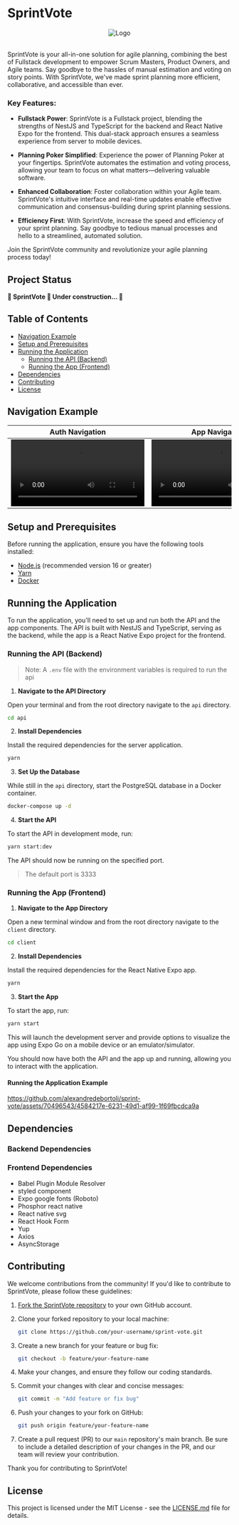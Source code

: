 # SprintVote

<div align="center">
  <img src="https://github.com/alexandredebortoli/sprint-vote/assets/70496543/d031e457-5178-4160-af5e-da50c22f2996" alt="Logo">
</div>

<br>

SprintVote is your all-in-one solution for agile planning, combining the best of Fullstack development to empower Scrum Masters, Product Owners, and Agile teams. Say goodbye to the hassles of manual estimation and voting on story points. With SprintVote, we've made sprint planning more efficient, collaborative, and accessible than ever.

### Key Features:

-   **Fullstack Power**: SprintVote is a Fullstack project, blending the strengths of NestJS and TypeScript for the backend and React Native Expo for the frontend. This dual-stack approach ensures a seamless experience from server to mobile devices.

-   **Planning Poker Simplified**: Experience the power of Planning Poker at your fingertips. SprintVote automates the estimation and voting process, allowing your team to focus on what matters—delivering valuable software.

-   **Enhanced Collaboration**: Foster collaboration within your Agile team. SprintVote's intuitive interface and real-time updates enable effective communication and consensus-building during sprint planning sessions.

-   **Efficiency First**: With SprintVote, increase the speed and efficiency of your sprint planning. Say goodbye to tedious manual processes and hello to a streamlined, automated solution.

Join the SprintVote community and revolutionize your agile planning process today!

## Project Status

**🚧 SprintVote 🚀 Under construction... 🚧**

## Table of Contents

-   [Navigation Example](#navigation-example)
-   [Setup and Prerequisites](#setup-and-prerequisites)
-   [Running the Application](#running-the-application)
    -   [Running the API (Backend)](#running-the-api-backend)
    -   [Running the App (Frontend)](#running-the-app-frontend)
-   [Dependencies](#dependencies)
-   [Contributing](#contributing)
-   [License](#license)

## Navigation Example

| Auth Navigation  | App Navigation |
| ------------- | ------------- |
| <video src="https://github.com/alexandredebortoli/sprint-vote/assets/70496543/7f877b7a-8878-46b4-b4c9-ef927b907dd2">  | <video src="https://github.com/alexandredebortoli/sprint-vote/assets/70496543/9d15ba0b-2c1a-4697-936b-325b752d511c">|

## Setup and Prerequisites

Before running the application, ensure you have the following tools installed:

-   [Node.js](https://nodejs.org/en) (recommended version 16 or greater)
-   [Yarn](https://yarnpkg.com/)
-   [Docker](https://www.docker.com/)

## Running the Application

To run the application, you'll need to set up and run both the API and the app components. The API is built with NestJS and TypeScript, serving as the backend, while the app is a React Native Expo project for the frontend.

### Running the API (Backend)

> Note: A `.env` file with the environment variables is required to run the api

1. **Navigate to the API Directory**

Open your terminal and from the root directory navigate to the `api` directory.

```bash
cd api
```

2. **Install Dependencies**

Install the required dependencies for the server application.

```bash
yarn
```

3. **Set Up the Database**

While still in the `api` directory, start the PostgreSQL database in a Docker container.

```bash
docker-compose up -d
```

4. **Start the API**

To start the API in development mode, run:

```bash
yarn start:dev
```

The API should now be running on the specified port.

> The default port is 3333

### Running the App (Frontend)

1. **Navigate to the App Directory**

Open a new terminal window and from the root directory navigate to the `client` directory.

```bash
cd client
```

2. **Install Dependencies**

Install the required dependencies for the React Native Expo app.

```bash
yarn
```

3. **Start the App**

To start the app, run:

```bash
yarn start
```

This will launch the development server and provide options to visualize the app using Expo Go on a mobile device or an emulator/simulator.

You should now have both the API and the app up and running, allowing you to interact with the application.


#### Running the Application Example

https://github.com/alexandredebortoli/sprint-vote/assets/70496543/4584217e-6231-49d1-af99-1f69fbcdca9a

## Dependencies

### Backend Dependencies

### Frontend Dependencies

-   Babel Plugin Module Resolver
-   styled component
-   Expo google fonts (Roboto)
-   Phosphor react native
-   React native svg
-   React Hook Form
-   Yup
-   Axios
-   AsyncStorage

## Contributing

We welcome contributions from the community! If you'd like to contribute to SprintVote, please follow these guidelines:

1. [Fork the SprintVote repository](https://github.com/alexandredebortoli/sprint-vote/fork) to your own GitHub account.

2. Clone your forked repository to your local machine:

    ```bash
    git clone https://github.com/your-username/sprint-vote.git
    ```

3. Create a new branch for your feature or bug fix:

    ```bash
    git checkout -b feature/your-feature-name
    ```

4. Make your changes, and ensure they follow our coding standards.

5. Commit your changes with clear and concise messages:

    ```bash
    git commit -m "Add feature or fix bug"
    ```

6. Push your changes to your fork on GitHub:

    ```bash
    git push origin feature/your-feature-name
    ```

7. Create a pull request (PR) to our `main` repository's main branch. Be sure to include a detailed description of your changes in the PR, and our team will review your contribution.

Thank you for contributing to SprintVote!

## License

This project is licensed under the MIT License - see the [LICENSE.md](LICENSE.md) file for details.
